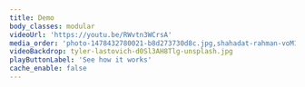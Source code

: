 ```yaml
---
title: Demo
body_classes: modular
videoUrl: 'https://youtu.be/RWvtn3WCrsA'
media_order: 'photo-1478432780021-b8d273730d8c.jpg,shahadat-rahman-voM1Z9cGPCU-unsplash.jpg,44714365_l-1-1024x683.jpg,tyler-lastovich-d0Sl3AH8Tlg-unsplash.jpg'
videoBackdrop: tyler-lastovich-d0Sl3AH8Tlg-unsplash.jpg
playButtonLabel: 'See how it works'
cache_enable: false
---
```


